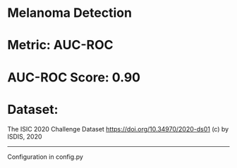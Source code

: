 # Melanoma Detection

# Metric: AUC-ROC 

# AUC-ROC Score: 0.90

# Dataset: 
The ISIC 2020 Challenge Dataset https://doi.org/10.34970/2020-ds01 (c) by ISDIS, 2020
_________________________________________________________________________________________________

Configuration in config.py

